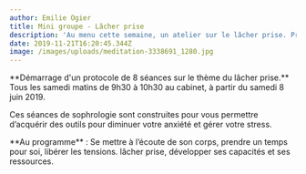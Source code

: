```yaml
---
author: Emilie Ogier
title: Mini groupe - Lâcher prise
description: 'Au menu cette semaine, un atelier sur le lâcher prise. Prenez un rendez-vous!'
date: 2019-11-21T16:20:45.344Z
image: /images/uploads/meditation-3338691_1280.jpg
---
```

\*\*Démarrage d'un protocole de 8 séances sur le thème du lâcher prise.\*\* Tous les samedi matins de 9h30 à 10h30 au cabinet, à partir du samedi 8 juin 2019.

Ces séances de sophrologie sont construites pour vous permettre  d’acquérir des outils pour diminuer votre anxiété et gérer votre stress.

\*\*Au programme\*\* : Se mettre à l’écoute de son corps, prendre un temps pour soi, libérer les tensions. lâcher prise, développer ses capacités et ses ressources.
